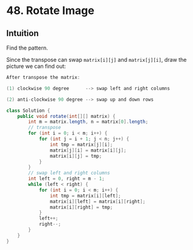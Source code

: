# 48. Rotate Image

## Intuition

Find the pattern.

Since the transpose can swap `matrix[i][j]` and `matrix[j][i]`, draw the picture we can find out:

```java
After transpose the matrix:

(1) clockwise 90 degree      --> swap left and right columns

(2) anti-clockwise 90 degree --> swap up and down rows
```

```java
class Solution {
    public void rotate(int[][] matrix) {
        int m = matrix.length, n = matrix[0].length;
        // transpose
        for (int i = 0; i < m; i++) {
            for (int j = i + 1; j < n; j++) {
                int tmp = matrix[j][i];
                matrix[j][i] = matrix[i][j];
                matrix[i][j] = tmp;
            }
        }
        // swap left and right columns
        int left = 0, right = m - 1;
        while (left < right) {
            for (int i = 0; i < m; i++) {
                int tmp = matrix[i][left];
                matrix[i][left] = matrix[i][right];
                matrix[i][right] = tmp;
            }
            left++;
            right--;
        }
    }
}
```
